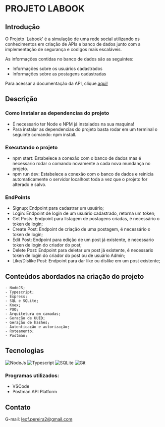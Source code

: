 # PROJETO LABOOK

## Introdução

O Projeto 'Labook' é a simulação de uma rede social utilizando os conhecimentos em criação de APIs e banco de dados junto com a implementação de segurança e codigos mais escaláveis.

As informações contidas no banco de dados são as seguintes:

 - Informações sobre os usuários cadastrados
 - Informações sobre as postagens cadastradas

 Para acessar a documentação da API, clique [aqui!](https://documenter.getpostman.com/view/24461172/2s93CHtZwd)

## Descrição

### Como instalar as dependencias do projeto
 - É necessario ter Node e NPM já instalados na sua maquina!
 - Para instalar as dependencias do projeto basta rodar em um terminal o seguinte comando: npm install.

 ### Executando o projeto
  - npm start: Estabelece a conexão com o banco de dados mas é necessario rodar o comando novamente a cada nova mundança no projeto.
  - npm run dev: Estabelece a conexão com o banco de dados e reinicia automaticamente o servidor localhost toda a vez que o projeto for alterado e salvo.

### EndPoints
 - Signup: Endpoint para cadastrar um usuário;
 - Login: Endpoint de login de um usuário cadastrado, retorna um token;
 - Get Posts: Endpoint para listagem de postagens criadas, é necessário o token de login;
 - Create Post: Endpoint de criação de uma postagem, é necessário o token de login;
 - Edit Post: Endpoint para edição de um post já existente, é necessario token de login do criador do post;
 - Delete Post: Endpoint para deletar um post já existente, é necessario token de login do criador do post ou de usuário Admin;
 - Like/Dislike Post: Endpoint para dar like ou dislike em um post existente;

 ## Conteúdos abordados na criação do projeto
    - NodeJS;
    - Typescript;
    - Express;
    - SQL e SQLite;
    - Knex;
    - POO;
    - Arquitetura em camadas;
    - Geração de UUID;
    - Geração de hashes;
    - Autenticação e autorização;
    - Roteamento;
    - Postman;

 ## Tecnologias

![NodeJs](https://img.shields.io/badge/Node.js-43853D?style=for-the-badge&logo=node.js&logoColor=white)
![Typescript](https://img.shields.io/badge/TypeScript-007ACC?style=for-the-badge&logo=typescript&logoColor=white)
![SQLite](https://img.shields.io/badge/SQLite-07405E?style=for-the-badge&logo=sqlite&logoColor=white)
![Git](https://img.shields.io/badge/GIT-E44C30?style=for-the-badge&logo=git&logoColor=white)


### Programas utilizados:
 - VSCode
 - Postman API Platform

 ## Contato

 G-mail: leof.pereira2@gmail.com
